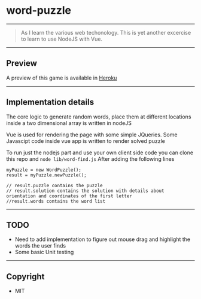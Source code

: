 # word-puzzle

----


> As I learn the various web techonology. This is yet another excercise to learn to use NodeJS with Vue.

----
## Preview
A preview of this game is available in [Heroku](https://word-maze.heroku.com)

----
## Implementation details
The core logic to generate random words, place them at different locations inside a two dimensional array is written in nodeJS

Vue is used for rendering the page with some simple JQueries.
Some Javascipt code inside vue app is written to render solved puzzle

To run just the nodejs part and use your own client side code
you can clone this repo and  `node lib/word-find.js`
After adding the following lines
 
    myPuzzle = new WordPuzzle();
    result = myPuzzle.newPuzzle();

    // result.puzzle contains the puzzle
    // result.solution contains the solution with details about orientation and coordinates of the first letter
    //result.words contains the word list


----
## TODO
* Need to add implementation to figure out mouse drag and highlight the words the user finds
* Some basic Unit testing

----
## Copyright
* MIT

